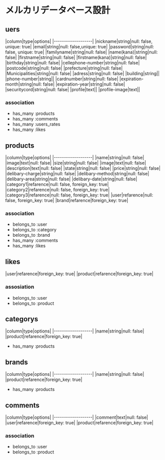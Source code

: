 # メルカリデータベース設計
## uers
|column|type|options|
|-------------------|
|nickname|string|null: false, unique: true|
|email|string|null: false,unique: true|
|password|string|null: false, unique: true|
|familyname|string|null: false|
|name(kana)|string|null: false|
|firstname|string|null: false|
|firstname(kana)|string|null: false|
|birthday|string|null: false|
|cellephone-number|string|null: false|
|postcode|string|null: false|
|prefecture|string|null: false|
|Municipalities|string|null: false|
|adress|string|null: false|
|building|string||
|phone-number|string||
|cardnumber|string|null: false|
|expiration-month|string|null: false|
|expiration-year|string|null: false|
|securitycord|string|null: false|
|profile|text||
|profile-image|text||
### association
- has_many :products
- has_many :comments
- has_many :users_rates
- has_many :likes


## products
|column|type|options|
|-------------------|
|name|string|null: false|
|image|text|null: false|
|size|string|null: false|
|image|text|null: false|
|description|text|null: false|
|state|string|null: false|
|price|string|null: false|
|delibary-charge|string|null: false|
|delibary-method|string|null: false|
|delibary-area|string|null: false|
|delibary-date|string|null: false|
|category1|refarence|null: false, foreign_key: true|
|category2|refarence|null: false, foreign_key: true|
|category3|refarence|null: false, foreign_key: true|
|user|refarence|null: false, foreign_key: true|
|brand|refarence|foreign_key: true|
### association
- belongs_to :user
- belongs_to :category
- belongs_to :brand
- has_many :comments
- has_many :likes

## likes
|user|refarence|foreign_key: true|
|product|refarence|foreign_key: true|
### assosiation 
- belongs_to :user
- belongs_to :product

## categorys
|column|type|options|
|-------------------|
|name|string|null: false|
|product|refarence|foreign_key: true|
- has_many :products

## brands
|column|type|options|
|-------------------|
|name|string|null: false|
|product|refarence|foreign_key: true|
- has_many :products

## comments
|column|type|options|
|-------------------|
|comment|text|null: false|
|user|refarence|foreign_key: true|
|product|refarence|foreign_key: true|
### association
- belongs_to :user
- belongs_to :product

